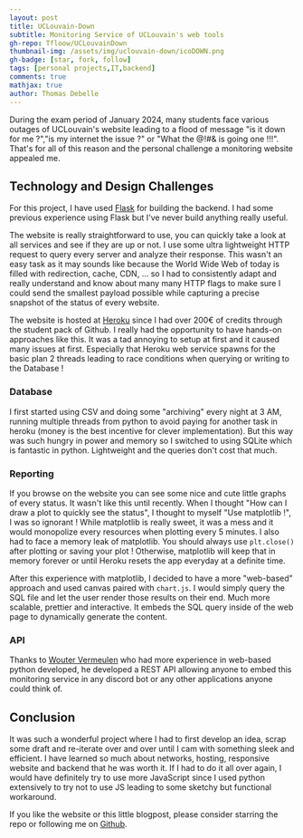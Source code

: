 ```yaml
---
layout: post
title: UCLouvain-Down
subtitle: Monitoring Service of UCLouvain's web tools
gh-repo: Tfloow/UCLouvainDown
thumbnail-img: /assets/img/uclouvain-down/icoDOWN.png
gh-badge: [star, fork, follow]
tags: [personal projects,IT,backend]
comments: true
mathjax: true
author: Thomas Debelle
---
```


During the exam period of January 2024, many students face various outages of UCLouvain's website leading to a flood of message "is it down for me ?","is my internet the issue ?" or "What the @!#& is going one !!!". That's for all of this reason and the personal challenge a monitoring website appealed me.

## Technology and Design Challenges

For this project, I have used [Flask](https://flask.palletsprojects.com/en/stable/) for building the backend. I had some previous experience using Flask but I've never build anything really useful.

The website is really straightforward to use, you can quickly take a look at all services and see if they are up or not. I use some ultra lightweight HTTP request to query every server and analyze their response. This wasn't an easy task as it may sounds like because the World Wide Web of today is filled with redirection, cache, CDN, ... so I had to consistently adapt and really understand and know about many many HTTP flags to make sure I could send the smallest payload possible while capturing a precise snapshot of the status of every website.

The website is hosted at [Heroku](https://www.heroku.com/) since I had over 200€ of credits through the student pack of Github. I really had the opportunity to have hands-on approaches like this. It was a tad annoying to setup at first and it caused many issues at first. Especially that Heroku web service spawns for the basic plan 2 threads leading to race conditions when querying or writing to the Database !

### Database

I first started using CSV and doing some "archiving" every night at 3 AM, running multiple threads from python to avoid paying for another task in heroku (money is the best incentive for clever implementation). But this way was such hungry in power and memory so I switched to using SQLite which is fantastic in python. Lightweight and the queries don't cost that much.

### Reporting

If you browse on the website you can see some nice and cute little graphs of every status. It wasn't like this until recently. When I thought "How can I draw a plot to quickly see the status", I thought to myself "Use matplotlib !", I was so ignorant ! While matplotlib is really sweet, it was a mess and it would monopolize every resources when plotting every 5 minutes. I also had to face a memory leak of matplotlib. You should always use `plt.close()` after plotting or saving your plot ! Otherwise, matplotlib will keep that in memory forever or until Heroku resets the app everyday at a definite time.

After this experience with matplotlib, I decided to have a more "web-based" approach and used canvas paired with `chart.js`. I would simply query the SQL file and let the user render those results on their end. Much more scalable, prettier and interactive. It embeds the SQL query inside of the web page to dynamically generate the content.

### API

Thanks to [Wouter Vermeulen](https://github.com/VermeulenWouter) who had more experience in web-based python developed, he developed a REST API allowing anyone to embed this monitoring service in any discord bot or any other applications anyone could think of.

## Conclusion

It was such a wonderful project where I had to first develop an idea, scrap some draft and re-iterate over and over until I cam with something sleek and efficient. I have learned so much about networks, hosting, responsive website and backend that he was worth it. If I had to do it all over again, I would have definitely try to use more JavaScript since I used python extensively to try not to use JS leading to some sketchy but functional workaround.

If you like the website or this little blogpost, please consider starring the repo or following me on [Github](https://github.com/Tfloow).
